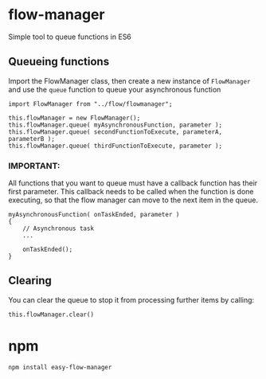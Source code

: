 # flow-manager
Simple tool to queue functions in ES6

## Queueing functions

Import the FlowManager class, then create a new instance of `FlowManager` and use the `queue` function to queue your asynchronous function

```
import FlowManager from "../flow/flowmanager";
```

```
this.flowManager = new FlowManager();
this.flowManager.queue( myAsynchronousFunction, parameter );
this.flowManager.queue( secondFunctionToExecute, parameterA, parameterB );
this.flowManager.queue( thirdFunctionToExecute, parameter );
```


### IMPORTANT:
All functions that you want to queue must have a callback function has their first parameter. 
This callback needs to be called when the function is done executing, so that the flow manager can move to the next item in the queue.

```
myAsynchronousFunction( onTaskEnded, parameter )
{
    // Asynchronous task
    ...
    
    onTaskEnded();
}
```


## Clearing

You can clear the queue to stop it from processing further items by calling:

```
this.flowManager.clear()
```


# npm
```
npm install easy-flow-manager
```
